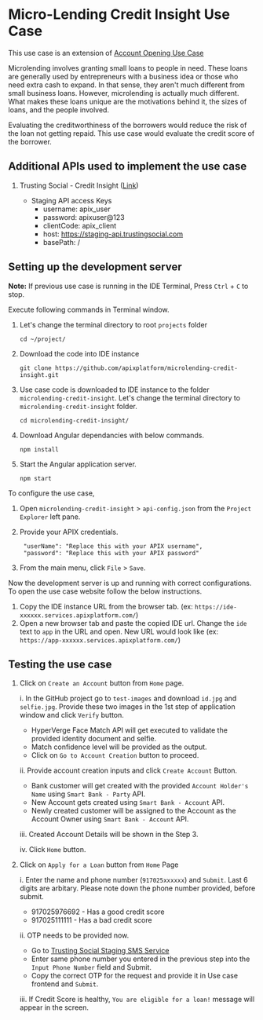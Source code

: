 # Micro-Lending Credit Insight Use Case

This use case is an extension of [Account Opening Use Case](https://github.com/apixplatform/account-opening)

Microlending involves granting small loans to people in need. These loans are generally used by entrepreneurs with a business idea or those who need extra cash to expand. In that sense, they aren't much different from small business loans. However, microlending is actually much different. What makes these loans unique are the motivations behind it, the sizes of loans, and the people involved.

Evaluating the creditworthiness of the borrowers would reduce the risk of the loan not getting repaid. This use case would evaluate the credit score of the borrower.

## Additional APIs used to implement the use case

1. Trusting Social - Credit Insight ([Link](https://apixplatform.com/profile/api-detail?api-id=259))

    * Staging API access Keys
        * username: apix_user
        * password: apixuser@123
        * clientCode: apix_client
        * host: https://staging-api.trustingsocial.com
        * basePath: /

## Setting up the development server

**Note:** If previous use case is running in the IDE Terminal, Press `Ctrl` + `C` to stop. 

Execute following commands in Terminal window.

1.  Let's change the terminal directory to root `projects` folder

        cd ~/project/

2.  Download the code into IDE instance

        git clone https://github.com/apixplatform/microlending-credit-insight.git

3.  Use case code is downloaded to IDE instance to the folder `microlending-credit-insight`. Let's change the terminal directory to `microlending-credit-insight` folder.

        cd microlending-credit-insight/

4.  Download Angular dependancies with below commands.

        npm install

5.  Start the Angular application server.

        npm start

To configure the use case,

1. Open `microlending-credit-insight` > `api-config.json` from the `Project Explorer` left pane.
2. Provide your APIX credentials.

        "userName": "Replace this with your APIX username",
        "password": "Replace this with your APIX password"

3. From the main menu, click `File` > `Save`.

Now the development server is up and running with correct configurations. To open the use case website follow the below instructions.

1. Copy the IDE instance URL from the browser tab. (ex: `https://ide-xxxxxx.services.apixplatform.com/`)
2. Open a new browser tab and paste the copied IDE url. Change the `ide` text to `app` in the URL and open. New URL would look like (ex: `https://app-xxxxxx.services.apixplatform.com/`)

## Testing the use case

1. Click on `Create an Account` button from `Home` page.

    i. In the GitHub project go to `test-images` and download `id.jpg` and `selfie.jpg`. Provide these two images in the 1st step of application window and click `Verify` button. 

    * HyperVerge Face Match API will get executed to validate the provided identity document and selfie. 
    * Match confidence level will be provided as the output. 
    * Click on `Go to Account Creation` button to proceed. 

    ii. Provide account creation inputs and click `Create Account` Button.

    * Bank customer will get created with the provided `Account Holder's Name` using `Smart Bank - Party` API.
    * New Account gets created using `Smart Bank - Account` API.
    * Newly created customer will be assigned to the Account as the Account Owner using `Smart Bank - Account` API.

    iii. Created Account Details will be shown in the Step 3.

    iv. Click `Home` button.

2. Click on `Apply for a Loan` button from `Home` Page

    i. Enter the name and phone number (`917025xxxxxx`) and `Submit`. Last 6 digits are arbitary. Please note down the phone number provided, before submit. 
    
    * 917025976692 - Has a good credit score
    * 917025111111 - Has a bad credit score

    ii. OTP needs to be provided now. 
    
    * Go to [Trusting Social Staging SMS Service](https://staging-api.trustingsocial.com/smsc_chat)
    * Enter same phone number you entered in the previous step into the `Input Phone Number` field and Submit.
    * Copy the correct OTP for the request and provide it in Use case frontend and `Submit`.

    iii. If Credit Score is healthy, `You are eligible for a loan!` message will appear in the screen.
